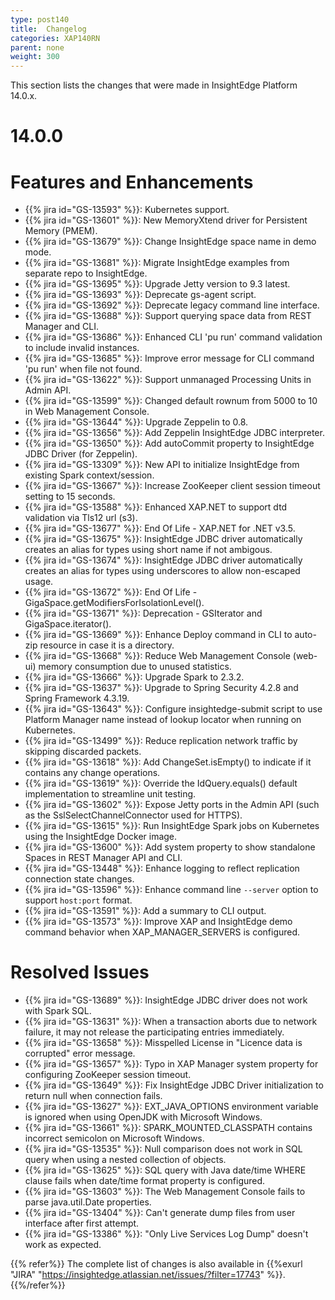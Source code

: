 ```yaml
---
type: post140
title:  Changelog
categories: XAP140RN
parent: none
weight: 300
---
```


This section lists the changes that were made in InsightEdge Platform 14.0.x.

# 14.0.0

# Features and Enhancements

- {{% jira id="GS-13593" %}}: Kubernetes support.
- {{% jira id="GS-13601" %}}: New MemoryXtend driver for Persistent Memory (PMEM).
- {{% jira id="GS-13679" %}}: Change InsightEdge space name in demo mode.
- {{% jira id="GS-13681" %}}: Migrate InsightEdge examples from separate repo to InsightEdge.
- {{% jira id="GS-13695" %}}: Upgrade Jetty version to 9.3 latest. 
- {{% jira id="GS-13693" %}}: Deprecate gs-agent script.
- {{% jira id="GS-13692" %}}: Deprecate legacy command line interface.
- {{% jira id="GS-13688" %}}: Support querying space data from REST Manager and CLI.
- {{% jira id="GS-13686" %}}: Enhanced CLI 'pu run' command validation to include invalid instances.
- {{% jira id="GS-13685" %}}: Improve error message for CLI command 'pu run' when file not found.
- {{% jira id="GS-13622" %}}: Support unmanaged Processing Units in Admin API.
- {{% jira id="GS-13599" %}}: Changed default rownum from 5000 to 10 in Web Management Console.
- {{% jira id="GS-13644" %}}: Upgrade Zeppelin to 0.8.
- {{% jira id="GS-13656" %}}: Add Zeppelin InsightEdge JDBC interpreter. 
- {{% jira id="GS-13650" %}}: Add autoCommit property to InsightEdge JDBC Driver (for Zeppelin).
- {{% jira id="GS-13309" %}}: New API to initialize InsightEdge from existing Spark context/session.
- {{% jira id="GS-13667" %}}: Increase ZooKeeper client session timeout setting to 15 seconds.
- {{% jira id="GS-13588" %}}: Enhanced XAP.NET to support dtd validation via Tls12 url (s3).
- {{% jira id="GS-13677" %}}: End Of Life - XAP.NET for .NET v3.5.
- {{% jira id="GS-13675" %}}: InsightEdge JDBC driver automatically creates an alias for types using short name if not ambigous.
- {{% jira id="GS-13674" %}}: InsightEdge JDBC driver automatically creates an alias for types using underscores to allow non-escaped usage.
- {{% jira id="GS-13672" %}}: End Of Life - GigaSpace.getModifiersForIsolationLevel().
- {{% jira id="GS-13671" %}}: Deprecation - GSIterator and GigaSpace.iterator().
- {{% jira id="GS-13669" %}}: Enhance Deploy command in CLI to auto-zip resource in case it is a directory.
- {{% jira id="GS-13668" %}}: Reduce Web Management Console (web-ui) memory consumption due to unused statistics.
- {{% jira id="GS-13666" %}}: Upgrade Spark to 2.3.2.
- {{% jira id="GS-13637" %}}: Upgrade to Spring Security 4.2.8 and Spring Framework 4.3.19.
- {{% jira id="GS-13643" %}}: Configure insightedge-submit script to use Platform Manager name instead of lookup locator when running on Kubernetes.
- {{% jira id="GS-13499" %}}: Reduce replication network traffic by skipping discarded packets.
- {{% jira id="GS-13618" %}}: Add ChangeSet.isEmpty() to indicate if it contains any change operations.
- {{% jira id="GS-13619" %}}: Override the IdQuery.equals() default implementation to streamline unit testing.
- {{% jira id="GS-13602" %}}: Expose Jetty ports in the Admin API (such as the SslSelectChannelConnector used for HTTPS).
- {{% jira id="GS-13615" %}}: Run InsightEdge Spark jobs on Kubernetes using the InsightEdge Docker image.
- {{% jira id="GS-13600" %}}: Add system property to show standalone Spaces in REST Manager API and CLI.
- {{% jira id="GS-13448" %}}: Enhance logging to reflect replication connection state changes.
- {{% jira id="GS-13596" %}}: Enhance command line `--server` option to support `host:port` format.
- {{% jira id="GS-13591" %}}: Add a summary to CLI output.
- {{% jira id="GS-13573" %}}: Improve  XAP and InsightEdge demo command behavior when XAP_MANAGER_SERVERS is configured.


# Resolved Issues

- {{% jira id="GS-13689" %}}: InsightEdge JDBC driver does not work with Spark SQL.
- {{% jira id="GS-13631" %}}: When a transaction aborts due to network failure, it may not release the participating entries immediately.
- {{% jira id="GS-13658" %}}: Misspelled License in "Licence data is corrupted" error message.
- {{% jira id="GS-13657" %}}: Typo in XAP Manager system property for configuring ZooKeeper session timeout.
- {{% jira id="GS-13649" %}}: Fix InsightEdge JDBC Driver initialization to return null when connection fails.
- {{% jira id="GS-13627" %}}: EXT_JAVA_OPTIONS environment variable is ignored when using OpenJDK with Microsoft Windows.
- {{% jira id="GS-13661" %}}: SPARK_MOUNTED_CLASSPATH contains incorrect semicolon on Microsoft Windows.
- {{% jira id="GS-13535" %}}: Null comparison does not work in SQL query when using a nested collection of objects.
- {{% jira id="GS-13625" %}}: SQL query with Java date/time WHERE clause fails when date/time format property is configured.
- {{% jira id="GS-13603" %}}: The Web Management Console fails to parse java.util.Date properties.
- {{% jira id="GS-13404" %}}: Can't generate dump files from user interface after first attempt.
- {{% jira id="GS-13386" %}}: "Only Live Services Log Dump" doesn't work as expected.

{{% refer%}}
The complete list of changes is also available in {{%exurl "JIRA" "https://insightedge.atlassian.net/issues/?filter=17743" %}}.
{{%/refer%}}
